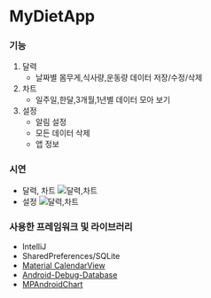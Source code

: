 # MyDietApp

### 기능

1. 달력
	* 날짜별 몸무게,식사량,운동량 데이터 저장/수정/삭제
2. 차트
	* 일주일,한달,3개월,1년별 데이터 모아 보기
3. 설정
	*	알림 설정
	*	모든 데이터 삭제
	*	앱 정보
	
### 시연

* 달력, 차트
![달력,차트](https://github.com/bom04/MyDietApp/tree/master/design/test_gif1.gif)
* 설정
![달력,차트](https://github.com/bom04/MyDietApp/tree/master/design/test_gif2.gif)

### 사용한 프레임워크 및 라이브러리

* IntelliJ
* SharedPreferences/SQLite
* [Material CalendarView](https://github.com/prolificinteractive/material-calendarview)
* [Android-Debug-Database](https://github.com/amitshekhariitbhu/Android-Debug-Database)
* [MPAndroidChart](https://github.com/PhilJay/MPAndroidChart)